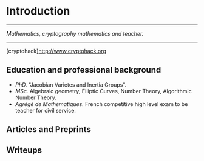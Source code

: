 # Introduction 

***
_Mathematics, cryptography  mathematics and teacher._ 

***

[cryptohack]<http://www.cryptohack.org>

## Education and professional background

+ _PhD._ "Jacobian Varietes and Inertia Groups".
+ _MSc._ Algebraic geometry, Elliptic Curves, Number Theory, Algorithmic Number Theory.
+ _Agrégé de Mathématiques._ French competitive high level exam to be teacher for civil service.

## Articles and Preprints


## Writeups

